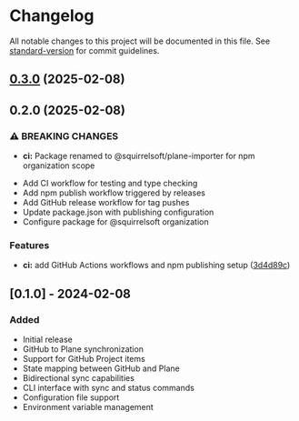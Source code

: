 # Changelog

All notable changes to this project will be documented in this file. See [standard-version](https://github.com/conventional-changelog/standard-version) for commit guidelines.

## [0.3.0](https://github.com/squirrelsoft/plane-importer/compare/v0.2.0...v0.3.0) (2025-02-08)

## 0.2.0 (2025-02-08)


### ⚠ BREAKING CHANGES

* **ci:** Package renamed to @squirrelsoft/plane-importer for npm organization scope

- Add CI workflow for testing and type checking
- Add npm publish workflow triggered by releases
- Add GitHub release workflow for tag pushes
- Update package.json with publishing configuration
- Configure package for @squirrelsoft organization

### Features

* **ci:** add GitHub Actions workflows and npm publishing setup ([3d4d89c](https://github.com/squirrelsoft/plane-importer/commit/3d4d89c4925498205f713b55ba3ccceb7a47a97a))

## [0.1.0] - 2024-02-08

### Added
- Initial release
- GitHub to Plane synchronization
- Support for GitHub Project items
- State mapping between GitHub and Plane
- Bidirectional sync capabilities
- CLI interface with sync and status commands
- Configuration file support
- Environment variable management
